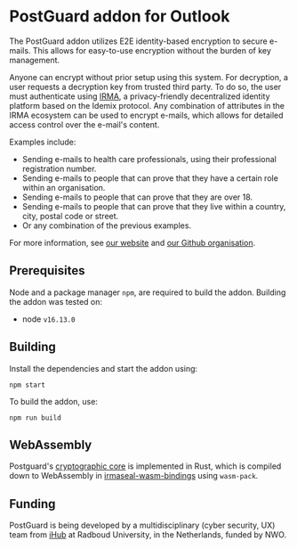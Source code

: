 # PostGuard addon for Outlook

The PostGuard addon utilizes E2E identity-based encryption to secure e-mails. This allows for easy-to-use encryption without the burden of key management.

Anyone can encrypt without prior setup using this system. For decryption, a user requests a decryption key from trusted third party. To do so, the user must authenticate using [IRMA](https://irma.app/), a privacy-friendly decentralized identity platform based on the Idemix protocol. Any combination of attributes in the IRMA ecosystem can be used to encrypt e-mails, which allows for detailed access control over the e-mail's content.

Examples include:

-   Sending e-mails to health care professionals, using their professional registration number.
-   Sending e-mails to people that can prove that they have a certain role within an organisation.
-   Sending e-mails to people that can prove that they are over 18.
-   Sending e-mails to people that can prove that they live within a country, city, postal code or street.
-   Or any combination of the previous examples.

For more information, see [our website](https://postguard.eu/) and [our Github
organisation](https://github.com/encryption4all/).

## Prerequisites

Node and a package manager `npm`, are required to build the addon. Building the addon was tested on:

-   node `v16.13.0`

## Building

Install the dependencies and start the addon using:

```
npm start
```

To build the addon, use:

```
npm run build
```

## WebAssembly

Postguard's [cryptographic core](https://github.com/encryption4all/irmaseal/tree/main/irmaseal-core) is implemented in Rust, which is compiled down to WebAssembly in [irmaseal-wasm-bindings](https://github.com/encryption4all/irmaseal/tree/main/irmaseal-wasm-bindings) using `wasm-pack`. 

## Funding

PostGuard is being developed by a multidisciplinary (cyber security, UX) team from
[iHub](https://ihub.ru.nl/) at Radboud University, in the Netherlands, funded
by NWO.
